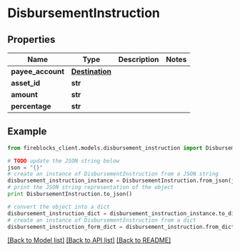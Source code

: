 # DisbursementInstruction


## Properties

Name | Type | Description | Notes
------------ | ------------- | ------------- | -------------
**payee_account** | [**Destination**](Destination.md) |  | 
**asset_id** | **str** |  | 
**amount** | **str** |  | 
**percentage** | **str** |  | 

## Example

```python
from fireblocks_client.models.disbursement_instruction import DisbursementInstruction

# TODO update the JSON string below
json = "{}"
# create an instance of DisbursementInstruction from a JSON string
disbursement_instruction_instance = DisbursementInstruction.from_json(json)
# print the JSON string representation of the object
print DisbursementInstruction.to_json()

# convert the object into a dict
disbursement_instruction_dict = disbursement_instruction_instance.to_dict()
# create an instance of DisbursementInstruction from a dict
disbursement_instruction_form_dict = disbursement_instruction.from_dict(disbursement_instruction_dict)
```
[[Back to Model list]](../README.md#documentation-for-models) [[Back to API list]](../README.md#documentation-for-api-endpoints) [[Back to README]](../README.md)


